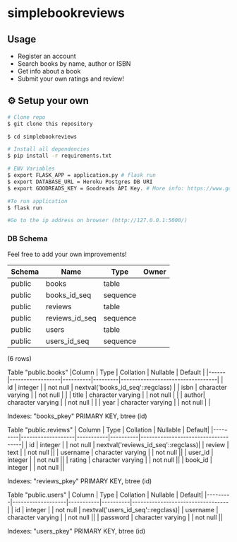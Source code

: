 # simplebookreviews
## Usage

* Register an account
* Search books by name, author or ISBN
* Get info about a book
* Submit your own ratings and review!

## :gear: Setup your own

```bash
# Clone repo
$ git clone this repository

$ cd simplebookreviews

# Install all dependencies
$ pip install -r requirements.txt

# ENV Variables
$ export FLASK_APP = application.py # flask run
$ export DATABASE_URL = Heroku Postgres DB URI
$ export GOODREADS_KEY = Goodreads API Key. # More info: https://www.goodreads.com/api

#To run application
$ flask run

#Go to the ip address on browser (http://127.0.0.1:5000/)
```

### DB Schema

Feel free to add your own improvements!

| Schema |      Name      |   Type   |     Owner   |
|--------|----------------|----------|-------------|
| public | books          | table    |             |
| public | books_id_seq   | sequence |  		   |
| public | reviews        | table    |  |
| public | reviews_id_seq | sequence |  |
| public | users          | table    |  |
| public | users_id_seq   | sequence |  |

(6 rows)

Table "public.books"
|Column |       Type        | Collation | Nullable |              Default              |
|------|------------------|----------|---------|----------------------------------|
| id    | integer           |           | not null | nextval('books_id_seq'::regclass) |
| isbn  | character varying |           | not null |								   |
| title | character varying |           | not null |								   |
| author| character varying |           | not null |								   |
| year  | character varying |           | not null |								   |

Indexes:
    "books_pkey" PRIMARY KEY, btree (id)
	
Table "public.reviews"
|  Column  |       Type        | Collation | Nullable |               Default|
|---------|-------------------|-----------|----------|------------------------------------|
| id       | integer           |           | not null | nextval('reviews_id_seq'::regclass)|
| review   | text              |           | not null ||
| username | character varying |           | not null ||
| user_id  | integer           |           | not null ||
| rating   | character varying |           | not null ||
| book_id  | integer           |           | not null ||

Indexes:
    "reviews_pkey" PRIMARY KEY, btree (id)
	
Table "public.users"
 | Column  |       Type        | Collation | Nullable |              Default|
|---------|-------------------|-----------|----------|----------------------------------|
| id       | integer           |           | not null | nextval('users_id_seq'::regclass)|
| username | character varying |           | not null ||
| password | character varying |           | not null ||

Indexes:
    "users_pkey" PRIMARY KEY, btree (id)	